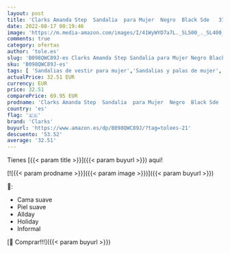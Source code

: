 ```yaml
---
layout: post
title: 'Clarks Amanda Step  Sandalia  para Mujer  Negro  Black Sde   37.5 EU'
date: 2022-08-17 00:19:46
image: 'https://m.media-amazon.com/images/I/41WyWYD7a7L._SL500_._SL400_.jpg'
comments: true
category: ofertas
author: 'tole.es'
slug: 'B098QWC89J-es Clarks Amanda Step Sandalia para Mujer Negro Black Sde...'
sku: 'B098QWC89J-es'
tags: [ 'Sandalias de vestir para mujer','Sandalias y palas de mujer','Zapatos','Zapatos para mujer','Zapatos y complementos','clarks','sandalia','🇪🇸', ]
actualPrice: 32.51 EUR
currency: EUR
price: 32.51
comparePrice: 69.95 EUR
prodname: 'Clarks Amanda Step  Sandalia  para Mujer  Negro  Black Sde   37.5 EU'
country: 'es'
flag: '🇪🇸'
brand: 'Clarks'
buyurl: 'https://www.amazon.es/dp/B098QWC89J/?tag=tolees-21'
descuento: '53.52'
average: '32.51'
---
```


Tienes [{{< param title >}}]({{< param buyurl >}}) aqui!

[![{{< param prodname >}}]({{< param image >}})]({{< param buyurl >}})

🔎:

- Cama suave
- Piel suave
- Allday
- Holiday
- Informal

[🛒 Comprar!!!]({{< param buyurl >}})
